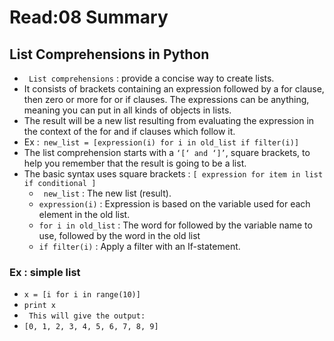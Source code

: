 # Read:08 Summary
## List Comprehensions in Python
* ` List comprehensions` :  provide a concise way to create lists.
* It consists of brackets containing an expression followed by a for clause, then zero or more for or if clauses. The expressions can be
anything, meaning you can put in all kinds of objects in lists.
* The result will be a new list resulting from evaluating the expression in the context of the for and if clauses which follow it.
* Ex :` new_list = [expression(i) for i in old_list if filter(i)]`
* The list comprehension starts with a `‘[‘ and ‘]’`, square brackets, to help you remember that the result is going to be a list.
* The basic syntax uses square brackets : `[ expression for item in list if conditional ]`
  * ` new_list` : The new list (result).
  * `expression(i)` : Expression is based on the variable used for each element in the old list.
  * `for i in old_list` : The word for followed by the variable name to use, followed by the word in the old list
  * `if filter(i)` : Apply a filter with an If-statement.

###  Ex : simple list
* `x = [i for i in range(10)]`
* `print x`
* ` This will give the output:`
* `[0, 1, 2, 3, 4, 5, 6, 7, 8, 9]`
 













